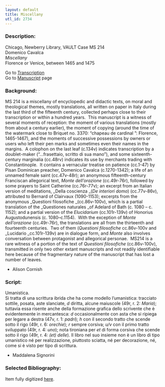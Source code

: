 ```yaml
---
layout: default
title: Miscellany
utl_id: 2734
---
```


###  Description:

Chicago, Newberry Library, VAULT Case MS 214<br>
Domenico Cavalca<br>
_Miscellany_<br>
Florence or Venice, between 1465 and 1475

Go to [Transcription](https://centerfordigitalhumanities.github.io/Newberry-Italian-paleography/transcriptions/010)<br>
Go to [Manuscript](https://centerfordigitalhumanities.github.io/Newberry-Italian-paleography/www/record.html?id=010) page 

###  Background:

MS 214 is a miscellany of encyclopedic and didactic texts, on moral and theological themes, mostly translations, all written on paper in Italy during the last third of the fifteenth century, collected perhaps close to their transcription or within a hundred years.  This manuscript is a witness of several moments of reception: the moment of various translations (mostly from about a century earlier), the moment of copying (around the time of the watermark close to Briquet no. 3370: “chapeau de cardinal ”: Florence, 1465-1467), and the moments of successive possessions by owners or users who left their pen marks and sometimes even their names in the margins.  A colophon on the last leaf (c.134v) indicates transcription by a doublet-maker (“…frasettaio, scritto di sua mano”), and some sixteenth-century marginalia (cc.48rv) indicates its use by merchants trading with Constantinople.  It contains a vernacular treatise on patience (cc.1-47) by Pisan Dominican preacher, Domenico Cavalca (c.1270-1342); a life of an unnamed female saint (cc.47v-48r); an anonymous fifteenth-century Franciscan allegorical text, _Monte dell’orazione_ (cc.49r-76r), followed by some prayers to Saint Catherine (cc.76r-77v); an excerpt from an Italian version of meditations, _Della coscienza _(_De interiori domo_) (cc.77v-86v), attributed to Bernard of Clairvaux (1090-1153); excerpts from the anonymous _Questioni filosofiche _(cc.86v-100v), which is a partial translation of the _Questiones naturales _of Adelard of Bath (c. 1080 – c. 1152); and a partial version of the _Elucidarium_ (cc.101r-139v) of Honorius Augustodunensis (c. 1080–c.1154).  With the exception of _Monte dell’orazione_ (cc.49r-76r), the translations are all from the thirteenth and fourteenth centuries.  Two of them (_Questioni_ _filosofiche_ cc.86v-100v and _Lucidario _cc.101r-139v) are in dialogue form, and _Monte_ also involves conversation between protagonist and allegorical personae.  MS214 is a rare witness of a portion of the text of _Questioni filosofiche_ (cc.86v-100v), transmitted in only two other extant manuscripts and not readily identifiable here because of the fragmentary nature of the manuscript that has lost a number of leaves.
- Alison Cornish

###  Script:

Umanistica.<br>
Si tratta di una scrittura ibrida che ha come modello l’umanistica: tracciato sottile, posata, aste slanciate, <i>d</i> diritta, alcune maiuscole (49r, r. 2: <i>Maria</i>); tuttavia essa risente anche della formazione grafica dello scrivente che è evidentemente in mercantesca: <i>d</i> occasionalmente con asta che si ripiega per legare a destra (47v, r. 1: <i>padri</i>); <i>h</i> con il secondo tratto che scende sotto il rigo (49r, r. 6: <i>orechie</i>); <i>r</i> sempre corsiva; <i>u/v</i> con il primo tratto sviluppato (49r, r. 4: <i>uno</i>); nota tironiana per <i>et</i> di forma corsiva che scende sotto il rigo (49r, r. 4: <i>(et) delle</i>). Il libro nel suo insieme non è un libro di tipo umanistico né per realizzazione, piuttosto sciatta, né per decorazione, né, come si è visto per tipo di scrittura.<br>
- Maddalena Signorini

###  Selected Bibliography:

Item fully digitized [here](http://collections.carli.illinois.edu/cdm/ref/collection/nby_dig/id/12732). <br>
